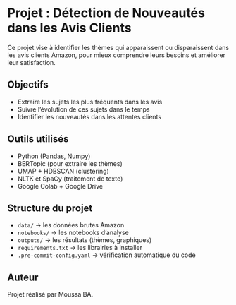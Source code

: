 # Projet : Détection de Nouveautés dans les Avis Clients

Ce projet vise à identifier les thèmes qui apparaissent ou disparaissent dans les avis clients Amazon, pour mieux comprendre leurs besoins et améliorer leur satisfaction.

## Objectifs

- Extraire les sujets les plus fréquents dans les avis
- Suivre l’évolution de ces sujets dans le temps
- Identifier les nouveautés dans les attentes clients

## Outils utilisés

- Python (Pandas, Numpy)
- BERTopic (pour extraire les thèmes)
- UMAP + HDBSCAN (clustering)
- NLTK et SpaCy (traitement de texte)
- Google Colab + Google Drive

## Structure du projet

- `data/` → les données brutes Amazon
- `notebooks/` → les notebooks d’analyse
- `outputs/` → les résultats (thèmes, graphiques)
- `requirements.txt` → les librairies à installer
- `.pre-commit-config.yaml` → vérification automatique du code

## Auteur

Projet réalisé par Moussa BA.